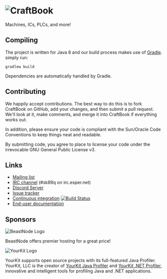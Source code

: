 ![CraftBook](http://static.sk89q.com/readme/craftbook.png)
===========

Machines, ICs, PLCs, and more!

Compiling
---------

The project is written for Java 8 and our build process makes use of [Gradle](http://gradle.org/).
simply run:

    gradlew build

Dependencies are automatically handled by Gradle.

Contributing
------------

We happily accept contributions. The best way to do this is to fork CraftBook
on GitHub, add your changes, and then submit a pull request. We'll look at it,
make comments, and merge it into CraftBook if everything works out.

In addition, please ensure your code is compliant with the Sun/Oracle Code
Conventions to keep things neat and readable.

By submitting code, you agree to place to license your code under the
irrevocable GNU General Public License v3.

Links
-----

* [Mailing list](https://groups.google.com/d/forum/sk-dev-discuss)
* [IRC channel](http://skq.me/irc/irc.esper.net/sk89q/) (#sk89q on irc.esper.net)
* [Discord Server](https://discord.gg/wvneRVm)
* [Issue tracker](http://youtrack.sk89q.com/issues/CRAFTBOOK)
* [Continuous integration](http://builds.enginehub.org) [![Build Status](https://travis-ci.org/sk89q/CraftBook.svg?branch=master)](https://travis-ci.org/sk89q/CraftBook)
* [End-user documentation](http://enginehub.github.io/CraftBookDocs/)

Sponsors
--------

![BeastNode Logo](http://wiki.sk89q.com/images/beastnode.png)

BeastNode offers premier hosting for a great price!

![YourKit Logo](https://www.yourkit.com/images/yklogo.png)

YourKit supports open source projects with its full-featured Java Profiler.
YourKit, LLC is the creator of <a href="https://www.yourkit.com/java/profiler/index.jsp">YourKit Java Profiler</a>
and <a href="https://www.yourkit.com/.net/profiler/index.jsp">YourKit .NET Profiler</a>,
innovative and intelligent tools for profiling Java and .NET applications.
